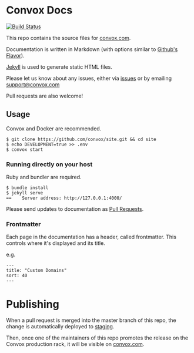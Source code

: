 # Convox Docs

[![Build Status](https://travis-ci.org/convox/site.svg?branch=master)](https://travis-ci.org/convox/site)

This repo contains the source files for [convox.com](https://convox.com/).

Documentation is written in Markdown (with options similar to [Github's Flavor](https://help.github.com/articles/github-flavored-markdown/)).

[Jekyll](https://http://jekyllrb.com//) is used to generate static HTML files.

Please let us know about any issues, either via [issues](/issues) or by emailing [support@convox.com](mailto:support@convox.com)

Pull requests are also welcome!

## Usage

Convox and Docker are recommended.

```shell
$ git clone https://github.com/convox/site.git && cd site
$ echo DEVELOPMENT=true >> .env
$ convox start
```

### Running directly on your host

Ruby and bundler are required.

```shell
$ bundle install
$ jekyll serve
==    Server address: http://127.0.0.1:4000/
```

Please send updates to documentation as [Pull Requests](/pulls).

### Frontmatter

Each page in the documentation has a header, called frontmatter. This controls where it's displayed and its title.

e.g.

```
---
title: "Custom Domains"
sort: 40
---
```

# Publishing

When a pull request is merged into the master branch of this repo, the change is automatically deployed to [staging](http://site-staging.convox.com/).

Then, once one of the maintainers of this repo promotes the release on the Convox production rack, it will be visible on [convox.com](https://convox.com).
